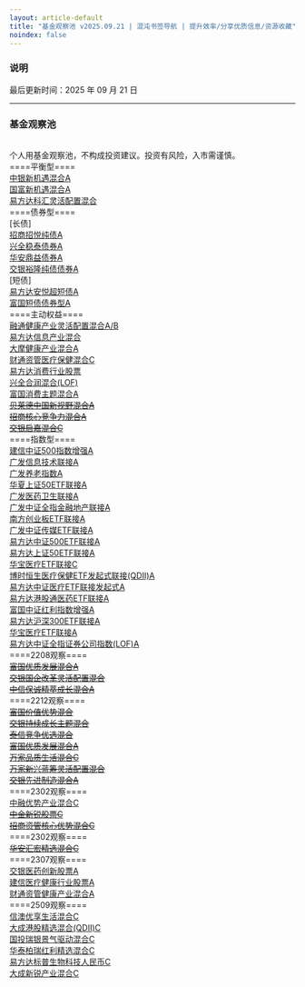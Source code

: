 ```yaml
---
layout: article-default
title: "基金观察池 v2025.09.21 | 混沌书签导航 | 提升效率/分享优质信息/资源收藏"
noindex: false
---
```


<article>
    <h3>说明</h3>
    最后更新时间：2025 年 09 月 21 日
    <hr>
    <h3>基金观察池</h3>
    <br>个人用基金观察池，不构成投资建议。投资有风险，入市需谨慎。
    <br>====平衡型====
    <br><a target="_blank" rel="noopener nofollow noreferrer" href="https://fund.eastmoney.com/002057.html">中银新机遇混合A</a>
    <br><a target="_blank" rel="noopener nofollow noreferrer" href="https://fund.eastmoney.com/002087.html">国富新机遇混合A</a>
    <br><a target="_blank" rel="noopener nofollow noreferrer" href="https://fund.eastmoney.com/110012.html">易方达科汇灵活配置混合</a>
    <br>====债券型====
    <br>[长债]
    <br><a target="_blank" rel="noopener nofollow noreferrer" href="https://fund.eastmoney.com/003156.html">招商招悦纯债A</a>
    <br><a target="_blank" rel="noopener nofollow noreferrer" href="https://fund.eastmoney.com/003949.html">兴全稳泰债券A</a>
    <br><a target="_blank" rel="noopener nofollow noreferrer" href="https://fund.eastmoney.com/005709.html">华安鼎益债券A</a>
    <br><a target="_blank" rel="noopener nofollow noreferrer" href="https://fund.eastmoney.com/519782.html">交银裕隆纯债债券A</a>
    <br>[短债]
    <br><a target="_blank" rel="noopener nofollow noreferrer" href="https://fund.eastmoney.com/006662.html">易方达安悦超短债A</a>
    <br><a target="_blank" rel="noopener nofollow noreferrer" href="https://fund.eastmoney.com/006804.html">富国短债债券型A</a>
    <br>====主动权益====
    <br><a target="_blank" rel="noopener nofollow noreferrer" href="https://fund.eastmoney.com/000727.html">融通健康产业灵活配置混合A/B</a>
    <br><a target="_blank" rel="noopener nofollow noreferrer" href="https://fund.eastmoney.com/001513.html">易方达信息产业混合</a>
    <br><a target="_blank" rel="noopener nofollow noreferrer" href="https://fund.eastmoney.com/002708.html">大摩健康产业混合A</a>
    <br><a target="_blank" rel="noopener nofollow noreferrer" href="https://fund.eastmoney.com/018485.html">财通资管医疗保健混合C</a>
    <br><a target="_blank" rel="noopener nofollow noreferrer" href="https://fund.eastmoney.com/110022.html">易方达消费行业股票</a>
    <br><a target="_blank" rel="noopener nofollow noreferrer" href="https://fund.eastmoney.com/163406.html">兴全合润混合(LOF)</a>
    <br><a target="_blank" rel="noopener nofollow noreferrer" href="https://fund.eastmoney.com/519915.html">富国消费主题混合A</a>
    <br><del><a target="_blank" rel="noopener nofollow noreferrer" href="https://fund.eastmoney.com/013426.html">贝莱德中国新视野混合A</a></del>
    <br><del><a target="_blank" rel="noopener nofollow noreferrer" href="https://fund.eastmoney.com/014412.html">招商核心竞争力混合A</a></del>
    <br><del><a target="_blank" rel="noopener nofollow noreferrer" href="https://fund.eastmoney.com/018555.html">交银启嘉混合C</a></del>
    <br>====指数型====
    <br><a target="_blank" rel="noopener nofollow noreferrer" href="https://fund.eastmoney.com/000478.html">建信中证500指数增强A</a>
    <br><a target="_blank" rel="noopener nofollow noreferrer" href="https://fund.eastmoney.com/000942.html">广发信息技术联接A</a>
    <br><a target="_blank" rel="noopener nofollow noreferrer" href="https://fund.eastmoney.com/000968.html">广发养老指数A</a>
    <br><a target="_blank" rel="noopener nofollow noreferrer" href="https://fund.eastmoney.com/001051.html">华夏上证50ETF联接A</a>
    <br><a target="_blank" rel="noopener nofollow noreferrer" href="https://fund.eastmoney.com/001180.html">广发医药卫生联接A</a>
    <br><a target="_blank" rel="noopener nofollow noreferrer" href="https://fund.eastmoney.com/001469.html">广发中证全指金融地产联接A</a>
    <br><a target="_blank" rel="noopener nofollow noreferrer" href="https://fund.eastmoney.com/002656.html">南方创业板ETF联接A</a>
    <br><a target="_blank" rel="noopener nofollow noreferrer" href="https://fund.eastmoney.com/004752.html">广发中证传媒ETF联接A</a>
    <br><a target="_blank" rel="noopener nofollow noreferrer" href="https://fund.eastmoney.com/007028.html">易方达中证500ETF联接A</a>
    <br><a target="_blank" rel="noopener nofollow noreferrer" href="https://fund.eastmoney.com/007379.html">易方达上证50ETF联接A</a>
    <br><a target="_blank" rel="noopener nofollow noreferrer" href="https://fund.eastmoney.com/012323.html">华宝医疗ETF联接C</a>
    <br><a target="_blank" rel="noopener nofollow noreferrer" href="https://fund.eastmoney.com/014424.html">博时恒生医疗保健ETF发起式联接(QDII)A</a>
    <br><a target="_blank" rel="noopener nofollow noreferrer" href="https://fund.eastmoney.com/017937.html">易方达中证医疗ETF联接发起式A</a>
    <br><a target="_blank" rel="noopener nofollow noreferrer" href="https://fund.eastmoney.com/018557.html">易方达港股通医药ETF联接A</a>
    <br><a target="_blank" rel="noopener nofollow noreferrer" href="https://fund.eastmoney.com/100032.html">富国中证红利指数增强A</a>
    <br><a target="_blank" rel="noopener nofollow noreferrer" href="https://fund.eastmoney.com/110020.html">易方达沪深300ETF联接A</a>
    <br><a target="_blank" rel="noopener nofollow noreferrer" href="https://fund.eastmoney.com/162412.html">华宝医疗ETF联接A</a>
    <br><a target="_blank" rel="noopener nofollow noreferrer" href="https://fund.eastmoney.com/502010.html">易方达中证全指证券公司指数(LOF)A</a>
    <br>====2208观察====
    <br><del><a target="_blank" rel="noopener nofollow noreferrer" href="https://fund.eastmoney.com/006527.html">富国优质发展混合A</a></del>
    <br><del><a target="_blank" rel="noopener nofollow noreferrer" href="https://fund.eastmoney.com/519756.html">交银国企改革灵活配置混合</a></del>
    <br><del><a target="_blank" rel="noopener nofollow noreferrer" href="https://fund.eastmoney.com/550002.html">中信保诚精萃成长混合A</a></del>
    <br>====2212观察====
    <br><del><a target="_blank" rel="noopener nofollow noreferrer" href="https://fund.eastmoney.com/002340.html">富国价值优势混合</a></del>
    <br><del><a target="_blank" rel="noopener nofollow noreferrer" href="https://fund.eastmoney.com/005001.html">交银持续成长主题混合</a></del>
    <br><del><a target="_blank" rel="noopener nofollow noreferrer" href="https://fund.eastmoney.com/005535.html">泰信竞争优选混合</a></del>
    <br><del><a target="_blank" rel="noopener nofollow noreferrer" href="https://fund.eastmoney.com/006527.html">富国优质发展混合A</a></del>
    <br><del><a target="_blank" rel="noopener nofollow noreferrer" href="https://fund.eastmoney.com/016600.html">万家品质生活混合C</a></del>
    <br><del><a target="_blank" rel="noopener nofollow noreferrer" href="https://fund.eastmoney.com/519196.html">万家新兴蓝筹灵活配置混合</a></del>
    <br><del><a target="_blank" rel="noopener nofollow noreferrer" href="https://fund.eastmoney.com/519704.html">交银先进制造混合A</a></del>
    <br>====2302观察====
    <br><a target="_blank" rel="noopener nofollow noreferrer" href="https://fund.eastmoney.com/014330.html">中融优势产业混合C</a>
    <br><del><a target="_blank" rel="noopener nofollow noreferrer" href="https://fund.eastmoney.com/920923.html">中金新锐股票C</a></del>
    <br><del><a target="_blank" rel="noopener nofollow noreferrer" href="https://fund.eastmoney.com/970185.html">招商资管核心优势混合C</a></del>
    <br>====2302观察====
    <br><del><a target="_blank" rel="noopener nofollow noreferrer" href="https://fund.eastmoney.com/011145.html">华安汇宏精选混合C</a></del>
    <br>====2307观察====
    <br><a target="_blank" rel="noopener nofollow noreferrer" href="https://fund.eastmoney.com/004075.html">交银医药创新股票A</a>
    <br><a target="_blank" rel="noopener nofollow noreferrer" href="https://fund.eastmoney.com/008923.html">建信医疗健康行业股票A</a>
    <br><a target="_blank" rel="noopener nofollow noreferrer" href="https://fund.eastmoney.com/012159.html">财通资管健康产业混合A</a>
    <br>====2509观察====
    <br><a target="_blank" rel="noopener nofollow noreferrer" href="https://fund.eastmoney.com/017978.html">信澳优享生活混合C</a>
    <br><a target="_blank" rel="noopener nofollow noreferrer" href="https://fund.eastmoney.com/011584.html">大成港股精选混合(QDII)C</a>
    <br><a target="_blank" rel="noopener nofollow noreferrer" href="https://fund.eastmoney.com/017750.html">国投瑞银景气驱动混合C</a>
    <br><a target="_blank" rel="noopener nofollow noreferrer" href="https://fund.eastmoney.com/022154.html">华泰柏瑞红利精选混合C</a>
    <br><a target="_blank" rel="noopener nofollow noreferrer" href="https://fund.eastmoney.com/012866.html">易方达标普生物科技人民币C</a>
    <br><a target="_blank" rel="noopener nofollow noreferrer" href="https://fund.eastmoney.com/018460.html">大成新锐产业混合C</a>
</article>